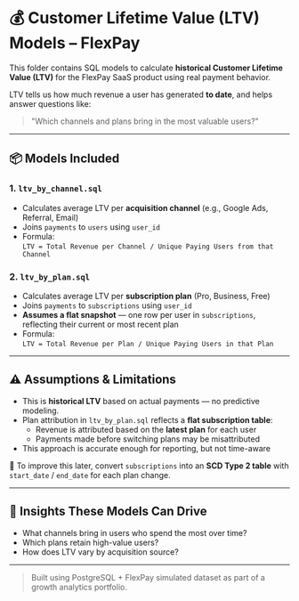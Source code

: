 # 💰 Customer Lifetime Value (LTV) Models – FlexPay

This folder contains SQL models to calculate **historical Customer Lifetime Value (LTV)** for the FlexPay SaaS product using real payment behavior.

LTV tells us how much revenue a user has generated **to date**, and helps answer questions like:

> "Which channels and plans bring in the most valuable users?"

---

## 📦 Models Included

### 1. `ltv_by_channel.sql`

- Calculates average LTV per **acquisition channel** (e.g., Google Ads, Referral, Email)
- Joins `payments` to `users` using `user_id`
- Formula:  
  `LTV = Total Revenue per Channel / Unique Paying Users from that Channel`

### 2. `ltv_by_plan.sql`

- Calculates average LTV per **subscription plan** (Pro, Business, Free)
- Joins `payments` to `subscriptions` using `user_id`
- **Assumes a flat snapshot** — one row per user in `subscriptions`, reflecting their current or most recent plan
- Formula:  
  `LTV = Total Revenue per Plan / Unique Paying Users in that Plan`

---

## ⚠️ Assumptions & Limitations

- This is **historical LTV** based on actual payments — no predictive modeling.
- Plan attribution in `ltv_by_plan.sql` reflects a **flat subscription table**:
  - Revenue is attributed based on the **latest plan** for each user
  - Payments made before switching plans may be misattributed
- This approach is accurate enough for reporting, but not time-aware

📌 To improve this later, convert `subscriptions` into an **SCD Type 2 table** with `start_date` / `end_date` for each plan change.

---

## 🧠 Insights These Models Can Drive

- What channels bring in users who spend the most over time?
- Which plans retain high-value users?
- How does LTV vary by acquisition source?

---

> Built using PostgreSQL + FlexPay simulated dataset as part of a growth analytics portfolio.

